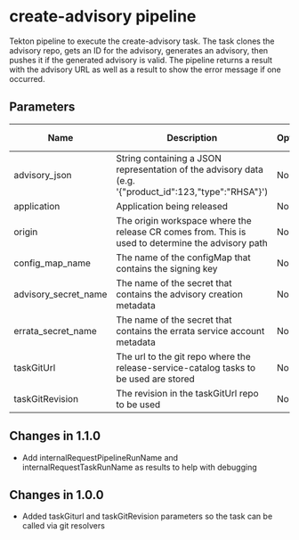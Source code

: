 # create-advisory pipeline

Tekton pipeline to execute the create-advisory task. The task clones the advisory repo, gets an ID for the advisory,
generates an advisory, then pushes it if the generated advisory is valid. The pipeline returns a result with the
advisory URL as well as a result to show the error message if one occurred.

## Parameters

| Name                 | Description                                                                                            | Optional | Default value                                             |
|----------------------|--------------------------------------------------------------------------------------------------------|----------|-----------------------------------------------------------|
| advisory_json        | String containing a JSON representation of the advisory data (e.g. '{"product_id":123,"type":"RHSA"}') | No       | -                                                         |
| application          | Application being released                                                                             | No       | -                                                         |
| origin               | The origin workspace where the release CR comes from. This is used to determine the advisory path      | No       | -                                                         |
| config_map_name      | The name of the configMap that contains the signing key                                                | No       | -                                                         |
| advisory_secret_name | The name of the secret that contains the advisory creation metadata                                    | No       | -                                                         |
| errata_secret_name   | The name of the secret that contains the errata service account metadata                               | No       | -                                                         |
| taskGitUrl           | The url to the git repo where the release-service-catalog tasks to be used are stored                  | No        | "" |
| taskGitRevision      | The revision in the taskGitUrl repo to be used                                                         | No       | -                                                         |

## Changes in 1.1.0
* Add internalRequestPipelineRunName and internalRequestTaskRunName as results to help with debugging

## Changes in 1.0.0
* Added taskGiturl and taskGitRevision parameters so the task can be called via git resolvers
